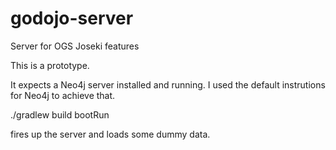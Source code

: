 # godojo-server
Server for OGS Joseki features

This is a prototype.

It expects a Neo4j server installed and running.  I used the default instrutions for Neo4j to achieve that.

./gradlew build bootRun

fires up the server and loads some dummy data.
